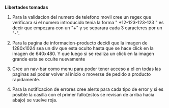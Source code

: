 **Libertades tomadas**
1) Para la validacion del numero de telefono movil cree un regex que verificara si el numero introducido tenia la forma " +12-123-123-123 " es decir que empezara con un "+"
y se separara cada 3 caracteres por un "-".

2) Para la pagina de informacion-producto decidi que la imagen de 1280x1024 sea un div que esta oculto hasta que se hace click en la imagen de 640x480.
Y que luego si se realiza un click en la imagen grande esta se oculte nuevamente

3) Cree un nav-bar como menu para poder tener acceso a el en todas las paginas asi poder volver al inicio o moverse de pedido a producto rapidamente.

4) Para la notificacion de errores cree alerts para cada tipo de error y si es posible la casilla con el primer fallo(estos se revisan de arriba hacia abajo) se vuelve roja.

